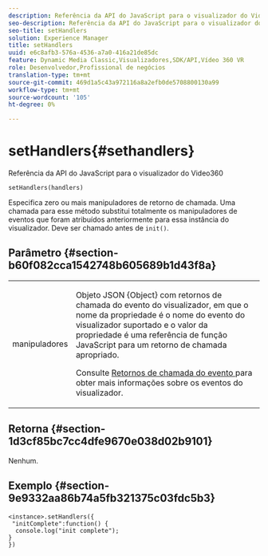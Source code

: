 ```yaml
---
description: Referência da API do JavaScript para o visualizador do Video360
seo-description: Referência da API do JavaScript para o visualizador do Video360
seo-title: setHandlers
solution: Experience Manager
title: setHandlers
uuid: e6c8afb3-576a-4536-a7a0-416a21de85dc
feature: Dynamic Media Classic,Visualizadores,SDK/API,Vídeo 360 VR
role: Desenvolvedor,Profissional de negócios
translation-type: tm+mt
source-git-commit: 469d1a5c43a972116a8a2efb0de5708800130a99
workflow-type: tm+mt
source-wordcount: '105'
ht-degree: 0%

---
```



# setHandlers{#sethandlers}

Referência da API do JavaScript para o visualizador do Video360

`setHandlers(handlers)`

Especifica zero ou mais manipuladores de retorno de chamada. Uma chamada para esse método substitui totalmente os manipuladores de eventos que foram atribuídos anteriormente para essa instância do visualizador. Deve ser chamado antes de `init()`.

## Parâmetro {#section-b60f082cca1542748b605689b1d43f8a}

<table id="table_98A620DAE2C340FA97BF7204AE023CC8"> 
 <tbody> 
  <tr> 
   <td colname="col1"> <p> <span class="codeph"> <span class="varname"> manipuladores  </span> </span> </p> </td> 
   <td colname="col2"> <p> <span class="codeph"> Objeto  </span> JSON {Object} com retornos de chamada do evento do visualizador, em que o nome da propriedade é o nome do evento do visualizador suportado e o valor da propriedade é uma referência de função JavaScript para um retorno de chamada apropriado. </p> <p>Consulte <a href="../../../c-html5-aem-asset-viewers/c-html5-aem-video360/c-html5-aem-video360-event-callbacks.md#concept-66d5996f2b1b44cab3d5264cda5c50cd" format="dita" scope="local"> Retornos de chamada do evento </a> para obter mais informações sobre os eventos do visualizador. </p> </td> 
  </tr> 
 </tbody> 
</table>

## Retorna {#section-1d3cf85bc7cc4dfe9670e038d02b9101}

Nenhum.

## Exemplo {#section-9e9332aa86b74a5fb321375c03fdc5b3}

```
<instance>.setHandlers({ 
 "initComplete":function() { 
  console.log("init complete"); 
} 
})
```

